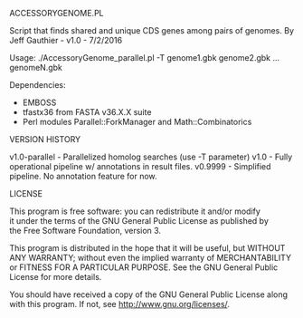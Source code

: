 ACCESSORYGENOME.PL

Script that finds shared and unique CDS genes among pairs of genomes.
By Jeff Gauthier - v1.0 - 7/2/2016

Usage: ./AccessoryGenome_parallel.pl -T <threads> genome1.gbk genome2.gbk ... genomeN.gbk

Dependencies: 
 - EMBOSS
 - tfastx36 from FASTA v36.X.X suite
 - Perl modules Parallel::ForkManager and Math::Combinatorics


VERSION HISTORY

v1.0-parallel - Parallelized homolog searches (use -T parameter)
v1.0 - Fully operational pipeline w/ annotations in result files.
v0.9999 - Simplified pipeline.  No annotation feature for now.


LICENSE

This program is free software: you can redistribute it and/or modify  
it under the terms of the GNU General Public License as published by  
the Free Software Foundation, version 3.

This program is distributed in the hope that it will be useful, but 
WITHOUT ANY WARRANTY; without even the implied warranty of 
MERCHANTABILITY or FITNESS FOR A PARTICULAR PURPOSE. See the GNU 
General Public License for more details.

You should have received a copy of the GNU General Public License 
along with this program. If not, see <http://www.gnu.org/licenses/>.

